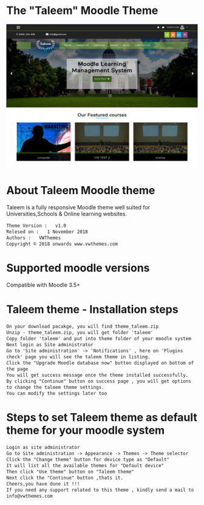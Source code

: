 The "Taleem" Moodle Theme
============================
![image1](pix/screenshot.jpg "Taleem Screenshot")



About Taleem Moodle theme
============================
Taleem is a fully responsive Moodle theme well suited for Universities,Schools & Online learning websites.

    Theme Version :   v1.0
    Relesed on :   1 November 2018
    Authors :   VWThemes
    Copyright © 2018 onwards www.vwthemes.com

Supported moodle versions
============================
Compatible with Moodle 3.5+

Taleem theme - Installation steps
============================
    On your download pacakge, you will find theme_taleem.zip
    Unzip - theme_taleem.zip, you will get folder 'taleem'
    Copy folder 'taleem' and put into theme folder of your moodle system
    Next login as Site administrator
    Go to 'Site administration' -> 'Notifications' , here on 'Plugins check' page you will see the taleem theme in listing.
    Click the "Upgrade Moodle database now" button displayed on bottom of the page
    You will get success message once the theme installed successfully.
    By clicking "Continue" button on success page , you will get options to change the taleem theme settings.
    You can modify the settings later too

Steps to set Taleem theme as default theme for your moodle system
============================
    Login as site administrator
    Go to Site administration -> Appearance -> Themes -> Theme selector
    Click the "Change theme" button for device type as "Default"
    It will list all the available themes for "Default device"
    Then click "Use theme" button on "Taleem theme"
    Next click the "Continue" button ,thats it.
    Cheers,you have done it !!!
    If you need any support related to this theme , kindly send a mail to info@vwthemes.com

